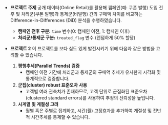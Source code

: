 - **프로젝트 주제**
    공개 데이터(Online Retail)를 활용해 캠페인(예: 쿠폰 발행) 도입 전후 및 처리군(쿠폰 발행)과 통제군(비발행) 간의 구매액 차이를 비교하는 Difference-in-Differences (DiD) 분석을 수행하였습니다.
    
    - **캠페인 전후 구분:** `time` 변수(0: 캠페인 이전, 1: 캠페인 이후)
    - **처리군/통제군 구분:** `treated_flag` 변수 (랜덤하게 50% 할당)

- **프로젝트 2**
  이 프로젝트를 보다 심도 있게 발전시키기 위해 다음과 같은 방법을 고려할 수 있습니다.
    1. **평행추세(Parallel Trends) 검증**
        - 캠페인 이전 기간에 처리군과 통제군의 구매액 추세가 유사한지 시각화 및 통계적으로 검증합니다.
    2. **군집(cluster) robust 표준오차 사용**
        - 고객별 여러 관측치가 존재하므로, 고객 단위로 군집화된 표준오차(clustered standard errors)를 사용하여 추정의 신뢰성을 높입니다.
    3. **시계열 및 계절성 고려**
        - 월별 혹은 주별로 집계하고, 시간(월) 고정효과를 추가하여 계절성 및 전반적 시간추세를 통제할 수 있습니다.
